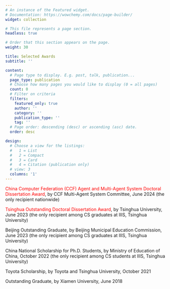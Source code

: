 ```yaml
---
# An instance of the Featured widget.
# Documentation: https://wowchemy.com/docs/page-builder/
widget: collection

# This file represents a page section.
headless: true

# Order that this section appears on the page.
weight: 30

title: Selected Awards
subtitle: ''

content:
  # Page type to display. E.g. post, talk, publication...
  page_type: publication
  # Choose how many pages you would like to display (0 = all pages)
  count: 0
  # Filter on criteria
  filters:
    featured_only: true
    author: ''
    category: ''
    publication_type: ''
    tag: ''
  # Page order: descending (desc) or ascending (asc) date.
  order: desc

design:
  # Choose a view for the listings:
  #   1 = List
  #   2 = Compact
  #   3 = Card
  #   4 = Citation (publication only)
  # view: 3
  columns: '1'
---
```


<font color='red'>China Computer Federation (CCF) Agent and Multi-Agent System Doctoral Dissertation Award</font>, by CCF Multi-Agent System Committee, June 2024 (the only recipient nationwide)

<font color='red'>Tsinghua Outstanding Doctoral Dissertation Award</font>, by Tsinghua University, June 2023 (the only recipient among CS graduates at IIIS, Tsinghua University)

Beijing Outstanding Graduate, by Beijing Municipal Education Commission, June 2023 (the only recipient among CS graduates at IIIS, Tsinghua University)

China National Scholarship for Ph.D. Students, by Ministry of Education of China, October 2022 (the only recipient among CS students at IIIS, Tsinghua University)

Toyota Scholarship, by Toyota and Tsinghua University, October 2021

Outstanding Graduate, by Xiamen University, June 2018

<!-- Academic Excellence Scholarship, by Xiamen University, October 2017, 2015

Tan Chong International Scolarship, by Tan Chong International Limited and Xiamen University, April 2016

Dean’s List in School of Informatics, by Xiamen University, October 2018, 2017, 2016 -->
